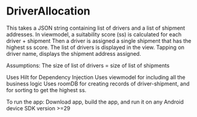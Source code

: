 # DriverAllocation
This takes a JSON string containing list of drivers and a list of shipment addresses. 
In viewmodel, a suitability score (ss) is calculated for each driver + shipment
Then a driver is assigned a single shipment that has the highest ss score.
The list of drivers is displayed in the view.
Tapping on driver name, displays the shipment address assigned.

Assumptions: The size of list of drivers = size of list of shipments

Uses Hilt for Dependency Injection
Uses viewmodel for including all the business logic
Uses roomDB for creating records of driver-shipment, and for sorting to get the highest ss.

To run the app:
Download app, build the app, and run it on any Android device SDK version >=29
